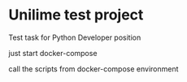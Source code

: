 # Unilime test project
Test task for Python Developer position

just start docker-compose

call the scripts from docker-compose environment
